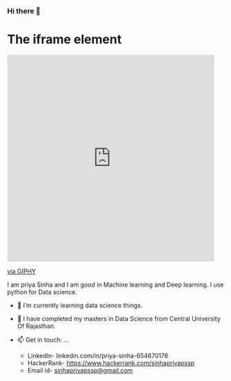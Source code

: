 ### Hi there 👋
<!DOCTYPE html>
<html>
<body>

<h1>The iframe element</h1>

<iframe src="https://giphy.com/embed/l3vQX4BAzmmXX6hBC" width="480" height="480" frameBorder="0" class="giphy-embed" allowFullScreen></iframe><p><a href="https://giphy.com/gifs/cat-office-business-l3vQX4BAzmmXX6hBC">via GIPHY</a></p>

</body>
</html>

I am priya Sinha and I am good in Machine learning and Deep learning. I use python for Data science.

- 🔭 I’m currently learning data science things.
- 🌱 I have completed my masters in Data Science from Central University Of Rajasthan.


- 📫 Get in touch: ...
    - LinkedIn- linkedin.com/in/priya-sinha-654670176
    - HackerRank- https://www.hackerrank.com/sinhapriyapssp
    - Email id- sinhapriyapssp@gmail.com





<!--
**Oprishri/Oprishri** is a ✨ _special_ ✨ repository because its `README.md` (this file) appears on your GitHub profile.
